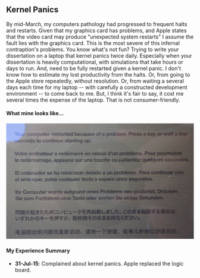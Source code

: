 Kernel Panics
---

By mid-March, my computers pathology had progressed to frequent halts and restarts. Given that my graphics card has problems, and Apple states that the video card may produce "unexpected system restarts" I assume the fault lies with the graphics card. This is the most severe of this infernal contraption's problems. You know what's not fun? Trying to write your dissertation on a laptop that kernel panics twice daily. Especially when your dissertation is heavily computational, with simulations that take hours or days to run. And, need to be fully restarted given a kernel panic. I don't know how to estimate my lost productivity from the halts. Or, from going to the Apple store repeatedly, without resolution. Or, from waiting a several days each time for my laptop -- with carefully a constructed development environment -- to come back to me. But, I think it's fair to say, it cost me several times the expense of the laptop. That is not consumer-friendly.

#### What mine looks like...

![Post kernel panic book screen](media/restart.png "Post kernel panic boot screen")

#### My Experience Summary

- **31-Jul-15**: Complained about kernel panics. Apple replaced the logic board.
